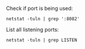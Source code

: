 Check if port is being used:
```shell
netstat -tuln | grep ':8082'
```

List all listening ports:
```shell
netstat -tuln | grep LISTEN
```
